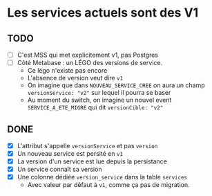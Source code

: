 # Les services actuels sont des V1

## TODO

- [ ] C'est MSS qui met explicitement v1, pas Postgres
- [ ] Côté Metabase : un LÉGO des versions de service.
  - Ce légo n'existe pas encore
  - L'absence de version veut dire `v1`
  - On imagine que dans `NOUVEAU_SERVICE_CREE` on aura un champ `versionService: "v2"` sur lequel il pourra se baser
  - Au moment du switch, on imagine un nouvel event `SERVICE_A_ETE_MIGRE` qui dit `versionCible: "v2"`

## DONE

- [x] L'attribut s'appelle `versionService` et pas `version`
- [x] Un nouveau service est persité en `v1`
- [x] La version d'un service est lue depuis la persistance
- [x] Un service connaît sa version
- [x] Une colonne dédiée `version_service` dans la table `services`
  - Avec valeur par défaut à `v1`, comme ça pas de migration.
